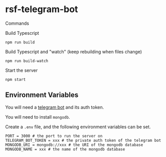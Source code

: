 # rsf-telegram-bot

Commands

Build Typescript
```
npm run build
```

Build Typescript and "watch" (keep rebuilding when files change)
```
npm run build-watch
```

Start the server
```
npm start
```


## Environment Variables

You will need a [telegram bot](https://core.telegram.org/bots#6-botfather) and its auth token.

You will need to install `mongodb`.

Create a `.env` file, and the following environment variables can be set.
```
PORT = 3000 # the port to run the server on
TELEGRAM_BOT_TOKEN = xxx # the private auth token of the telegram bot 
MONGODB_URI = mongodb://xxx # the URI of the mongodb database
MONGODB_NAME = xxx # the name of the mongodb database
```
